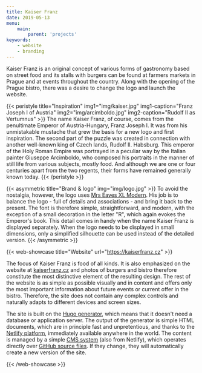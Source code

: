 ```yaml
---
title: Kaiser Franz
date: 2019-05-13
menu:
    main:
        parent: 'projects'
keywords:
    - website
    - branding
---
```


Kaiser Franz is an original concept of various forms of gastronomy based on street food and its stalls with burgers can be found at farmers markets in Prague and at events throughout the country. Along with the opening of the Prague bistro, there was a desire to change the logo and launch the website.

<!--more-->

{{< peristyle title="Inspiration" img1="img/kaiser.jpg" img1-caption="Franz Joseph I of Austria" img2="img/arcimboldo.jpg" img2-caption="Rudolf II as Vertumnus" >}}
The name Kaiser Franz, of course, comes from the penultimate Emperor of Austria-Hungary, Franz Joseph I. It was from his unmistakable mustache that grew the basis for a new logo and first inspiration. The second part of the puzzle was created in connection with another well-known king of Czech lands, Rudolf II. Habsburg. This emperor of the Holy Roman Empire was portrayed in a peculiar way by the Italian painter Giuseppe Arcimboldo, who composed his portraits in the manner of still life from various subjects, mostly food. And although we are one or four centuries apart from the two regents, their forms have remained generally known today.
{{< /peristyle >}}

{{< asymmetric title="Brand & logo" img="img/logo.jpg" >}}
To avoid the nostalgia, however, the logo uses [Mrs Eaves XL Modern](https://www.emigre.com/Fonts/Mr-Eaves-Sans-and-Modern). His job is to balance the logo - full of details and associations - and bring it back to the present. The font is therefore simple, straightforward, and modern, with the exception of a small decoration in the letter "R", which again evokes the Emperor's book. This detail comes in handy when the name Kaiser Franz is displayed separately. When the logo needs to be displayed in small dimensions, only a simplified silhouette can be used instead of the detailed version.
{{< /asymmetric >}}

{{< web-showcase title="Website" url="https://kaiserfranz.cz" >}}

The focus of Kaiser Franz is food of all kinds. It is also emphasized on the website at [kaiserfranz.cz](https://kaiserfranz.cz) and photos of burgers and bistro therefore constitute the most distinctive element of the resulting design. The rest of the website is as simple as possible visually and in content and offers only the most important information about future events or current offer in the bistro. Therefore, the site does not contain any complex controls and naturally adapts to different devices and screen sizes.

The site is built on the [Hugo generator](https://gohugo.io/), which means that it doesn't need a database or application server. The output of the generator is simple HTML documents, which are in principle fast and unpretentious, and thanks to the [Netlify platform](https://www.netlify.com/), immediately available anywhere in the world. The content is managed by a simple [CMS system](https://www.netlifycms.org/) (also from Netlify), which operates directly over [GitHub source files](https://github.com/adamhavel/kaiserfranz.cz). If they change, they will automatically create a new version of the site.

{{< /web-showcase >}}



